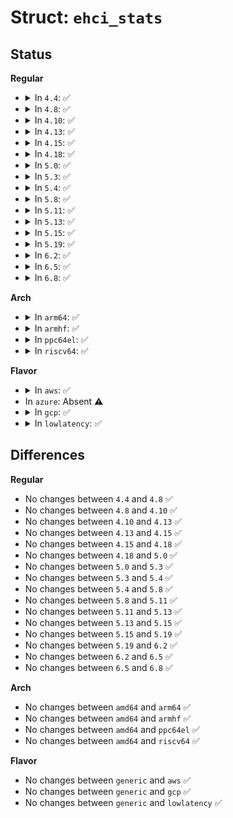 # Struct: <code>ehci_stats</code>

## Status
<b>Regular</b>
<ul>
<li>
<details>
<summary>In <code>4.4</code>: ✅</summary>

```c
struct ehci_stats {
    long unsigned int normal;
    long unsigned int error;
    long unsigned int iaa;
    long unsigned int lost_iaa;
    long unsigned int complete;
    long unsigned int unlink;
};
```
</details>
</li>
<li>
<details>
<summary>In <code>4.8</code>: ✅</summary>

```c
struct ehci_stats {
    long unsigned int normal;
    long unsigned int error;
    long unsigned int iaa;
    long unsigned int lost_iaa;
    long unsigned int complete;
    long unsigned int unlink;
};
```
</details>
</li>
<li>
<details>
<summary>In <code>4.10</code>: ✅</summary>

```c
struct ehci_stats {
    long unsigned int normal;
    long unsigned int error;
    long unsigned int iaa;
    long unsigned int lost_iaa;
    long unsigned int complete;
    long unsigned int unlink;
};
```
</details>
</li>
<li>
<details>
<summary>In <code>4.13</code>: ✅</summary>

```c
struct ehci_stats {
    long unsigned int normal;
    long unsigned int error;
    long unsigned int iaa;
    long unsigned int lost_iaa;
    long unsigned int complete;
    long unsigned int unlink;
};
```
</details>
</li>
<li>
<details>
<summary>In <code>4.15</code>: ✅</summary>

```c
struct ehci_stats {
    long unsigned int normal;
    long unsigned int error;
    long unsigned int iaa;
    long unsigned int lost_iaa;
    long unsigned int complete;
    long unsigned int unlink;
};
```
</details>
</li>
<li>
<details>
<summary>In <code>4.18</code>: ✅</summary>

```c
struct ehci_stats {
    long unsigned int normal;
    long unsigned int error;
    long unsigned int iaa;
    long unsigned int lost_iaa;
    long unsigned int complete;
    long unsigned int unlink;
};
```
</details>
</li>
<li>
<details>
<summary>In <code>5.0</code>: ✅</summary>

```c
struct ehci_stats {
    long unsigned int normal;
    long unsigned int error;
    long unsigned int iaa;
    long unsigned int lost_iaa;
    long unsigned int complete;
    long unsigned int unlink;
};
```
</details>
</li>
<li>
<details>
<summary>In <code>5.3</code>: ✅</summary>

```c
struct ehci_stats {
    long unsigned int normal;
    long unsigned int error;
    long unsigned int iaa;
    long unsigned int lost_iaa;
    long unsigned int complete;
    long unsigned int unlink;
};
```
</details>
</li>
<li>
<details>
<summary>In <code>5.4</code>: ✅</summary>

```c
struct ehci_stats {
    long unsigned int normal;
    long unsigned int error;
    long unsigned int iaa;
    long unsigned int lost_iaa;
    long unsigned int complete;
    long unsigned int unlink;
};
```
</details>
</li>
<li>
<details>
<summary>In <code>5.8</code>: ✅</summary>

```c
struct ehci_stats {
    long unsigned int normal;
    long unsigned int error;
    long unsigned int iaa;
    long unsigned int lost_iaa;
    long unsigned int complete;
    long unsigned int unlink;
};
```
</details>
</li>
<li>
<details>
<summary>In <code>5.11</code>: ✅</summary>

```c
struct ehci_stats {
    long unsigned int normal;
    long unsigned int error;
    long unsigned int iaa;
    long unsigned int lost_iaa;
    long unsigned int complete;
    long unsigned int unlink;
};
```
</details>
</li>
<li>
<details>
<summary>In <code>5.13</code>: ✅</summary>

```c
struct ehci_stats {
    long unsigned int normal;
    long unsigned int error;
    long unsigned int iaa;
    long unsigned int lost_iaa;
    long unsigned int complete;
    long unsigned int unlink;
};
```
</details>
</li>
<li>
<details>
<summary>In <code>5.15</code>: ✅</summary>

```c
struct ehci_stats {
    long unsigned int normal;
    long unsigned int error;
    long unsigned int iaa;
    long unsigned int lost_iaa;
    long unsigned int complete;
    long unsigned int unlink;
};
```
</details>
</li>
<li>
<details>
<summary>In <code>5.19</code>: ✅</summary>

```c
struct ehci_stats {
    long unsigned int normal;
    long unsigned int error;
    long unsigned int iaa;
    long unsigned int lost_iaa;
    long unsigned int complete;
    long unsigned int unlink;
};
```
</details>
</li>
<li>
<details>
<summary>In <code>6.2</code>: ✅</summary>

```c
struct ehci_stats {
    long unsigned int normal;
    long unsigned int error;
    long unsigned int iaa;
    long unsigned int lost_iaa;
    long unsigned int complete;
    long unsigned int unlink;
};
```
</details>
</li>
<li>
<details>
<summary>In <code>6.5</code>: ✅</summary>

```c
struct ehci_stats {
    long unsigned int normal;
    long unsigned int error;
    long unsigned int iaa;
    long unsigned int lost_iaa;
    long unsigned int complete;
    long unsigned int unlink;
};
```
</details>
</li>
<li>
<details>
<summary>In <code>6.8</code>: ✅</summary>

```c
struct ehci_stats {
    long unsigned int normal;
    long unsigned int error;
    long unsigned int iaa;
    long unsigned int lost_iaa;
    long unsigned int complete;
    long unsigned int unlink;
};
```
</details>
</li>
</ul>
<b>Arch</b>
<ul>
<li>
<details>
<summary>In <code>arm64</code>: ✅</summary>

```c
struct ehci_stats {
    long unsigned int normal;
    long unsigned int error;
    long unsigned int iaa;
    long unsigned int lost_iaa;
    long unsigned int complete;
    long unsigned int unlink;
};
```
</details>
</li>
<li>
<details>
<summary>In <code>armhf</code>: ✅</summary>

```c
struct ehci_stats {
    long unsigned int normal;
    long unsigned int error;
    long unsigned int iaa;
    long unsigned int lost_iaa;
    long unsigned int complete;
    long unsigned int unlink;
};
```
</details>
</li>
<li>
<details>
<summary>In <code>ppc64el</code>: ✅</summary>

```c
struct ehci_stats {
    long unsigned int normal;
    long unsigned int error;
    long unsigned int iaa;
    long unsigned int lost_iaa;
    long unsigned int complete;
    long unsigned int unlink;
};
```
</details>
</li>
<li>
<details>
<summary>In <code>riscv64</code>: ✅</summary>

```c
struct ehci_stats {
    long unsigned int normal;
    long unsigned int error;
    long unsigned int iaa;
    long unsigned int lost_iaa;
    long unsigned int complete;
    long unsigned int unlink;
};
```
</details>
</li>
</ul>
<b>Flavor</b>
<ul>
<li>
<details>
<summary>In <code>aws</code>: ✅</summary>

```c
struct ehci_stats {
    long unsigned int normal;
    long unsigned int error;
    long unsigned int iaa;
    long unsigned int lost_iaa;
    long unsigned int complete;
    long unsigned int unlink;
};
```
</details>
</li>
<li>
In <code>azure</code>: Absent ⚠️
</li>
<li>
<details>
<summary>In <code>gcp</code>: ✅</summary>

```c
struct ehci_stats {
    long unsigned int normal;
    long unsigned int error;
    long unsigned int iaa;
    long unsigned int lost_iaa;
    long unsigned int complete;
    long unsigned int unlink;
};
```
</details>
</li>
<li>
<details>
<summary>In <code>lowlatency</code>: ✅</summary>

```c
struct ehci_stats {
    long unsigned int normal;
    long unsigned int error;
    long unsigned int iaa;
    long unsigned int lost_iaa;
    long unsigned int complete;
    long unsigned int unlink;
};
```
</details>
</li>
</ul>

## Differences
<b>Regular</b>
<ul>
<li>
No changes between <code>4.4</code> and <code>4.8</code> ✅
</li>
<li>
No changes between <code>4.8</code> and <code>4.10</code> ✅
</li>
<li>
No changes between <code>4.10</code> and <code>4.13</code> ✅
</li>
<li>
No changes between <code>4.13</code> and <code>4.15</code> ✅
</li>
<li>
No changes between <code>4.15</code> and <code>4.18</code> ✅
</li>
<li>
No changes between <code>4.18</code> and <code>5.0</code> ✅
</li>
<li>
No changes between <code>5.0</code> and <code>5.3</code> ✅
</li>
<li>
No changes between <code>5.3</code> and <code>5.4</code> ✅
</li>
<li>
No changes between <code>5.4</code> and <code>5.8</code> ✅
</li>
<li>
No changes between <code>5.8</code> and <code>5.11</code> ✅
</li>
<li>
No changes between <code>5.11</code> and <code>5.13</code> ✅
</li>
<li>
No changes between <code>5.13</code> and <code>5.15</code> ✅
</li>
<li>
No changes between <code>5.15</code> and <code>5.19</code> ✅
</li>
<li>
No changes between <code>5.19</code> and <code>6.2</code> ✅
</li>
<li>
No changes between <code>6.2</code> and <code>6.5</code> ✅
</li>
<li>
No changes between <code>6.5</code> and <code>6.8</code> ✅
</li>
</ul>
<b>Arch</b>
<ul>
<li>
No changes between <code>amd64</code> and <code>arm64</code> ✅
</li>
<li>
No changes between <code>amd64</code> and <code>armhf</code> ✅
</li>
<li>
No changes between <code>amd64</code> and <code>ppc64el</code> ✅
</li>
<li>
No changes between <code>amd64</code> and <code>riscv64</code> ✅
</li>
</ul>
<b>Flavor</b>
<ul>
<li>
No changes between <code>generic</code> and <code>aws</code> ✅
</li>
<li>
No changes between <code>generic</code> and <code>gcp</code> ✅
</li>
<li>
No changes between <code>generic</code> and <code>lowlatency</code> ✅
</li>
</ul>
